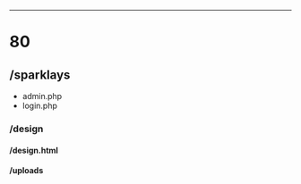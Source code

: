 ___

# 80

## /sparklays

- admin.php
- login.php

### /design

#### /design.html



#### /uploads









